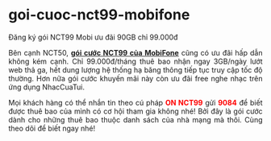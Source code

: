 # goi-cuoc-nct99-mobifone
Đăng ký gói NCT99 Mobi ưu đãi 90GB chỉ 99.000đ
<p style="text-align: justify;">Bên cạnh NCT50, <a href="https://3gmobifones.com/goi-cuoc-nct99-mobifone"><strong>gói cước NCT99 của MobiFone</strong></a> cũng có ưu đãi hấp dẫn không kém cạnh. Chỉ 99.000đ/tháng thuê bao nhận ngay 3GB/ngày lướt web thả ga, hết dung lượng hệ thống hạ băng thông tiếp tục truy cập tốc độ thường. Hơn nữa gói cước khuyến mãi này còn ưu đãi free nghe nhạc trên ứng dụng NhacCuaTui.</p>
<p style="text-align: justify;">Mọi khách hàng có thể nhắn tin theo cú pháp <span style="color: #ff0000;"><strong>ON NCT99</strong></span> gửi <span style="color: #ff0000;"><strong>9084</strong></span> để biết được thuê bao của mình có cơ hội tham gia không nhé! Bởi đây là gói cước dành cho những thuê bao thuộc danh sách của nhà mạng mà thôi. Cùng theo dõi để biết ngay nhé!</p>
